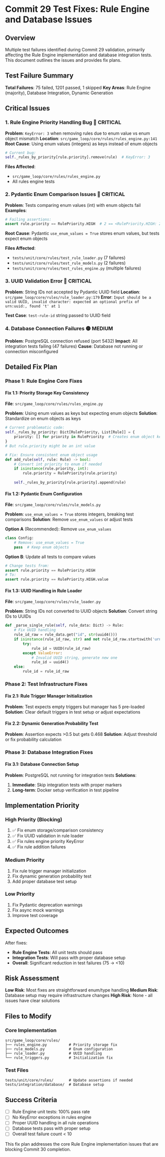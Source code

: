 # Commit 29 Test Fixes: Rule Engine and Database Issues

## Overview

Multiple test failures identified during Commit 29 validation, primarily affecting the Rule Engine implementation and database integration tests. This document outlines the issues and provides fix plans.

## Test Failure Summary

**Total Failures**: 75 failed, 1201 passed, 1 skipped
**Key Areas**: Rule Engine (majority), Database Integration, Dynamic Generation

## Critical Issues

### 1. **Rule Engine Priority Handling Bug** 🔴 **CRITICAL**

**Problem**: `KeyError: 3` when removing rules due to enum value vs enum object mismatch
**Location**: `src/game_loop/core/rules/rules_engine.py:141`
**Root Cause**: Using enum values (integers) as keys instead of enum objects

```python
# Current bug:
self._rules_by_priority[rule.priority].remove(rule)  # KeyError: 3
```

**Files Affected**:
- `src/game_loop/core/rules/rules_engine.py`
- All rules engine tests

### 2. **Pydantic Enum Comparison Issues** 🔴 **CRITICAL**

**Problem**: Tests comparing enum values (int) with enum objects fail
**Examples**:
```python
# Failing assertions:
assert rule.priority == RulePriority.HIGH  # 2 == <RulePriority.HIGH: 2>
```

**Root Cause**: Pydantic `use_enum_values = True` stores enum values, but tests expect enum objects

**Files Affected**:
- `tests/unit/core/rules/test_rule_loader.py` (7 failures)
- `tests/unit/core/rules/test_rule_models.py` (2 failures)
- `tests/unit/core/rules/test_rules_engine.py` (multiple failures)

### 3. **UUID Validation Error** 🔴 **CRITICAL**

**Problem**: String IDs not accepted by Pydantic UUID field
**Location**: `src/game_loop/core/rules/rule_loader.py:179`
**Error**: `Input should be a valid UUID, invalid character: expected an optional prefix of urn:uuid:, found 't' at 1`

**Test Case**: `test-rule-id` string passed to UUID field

### 4. **Database Connection Failures** 🟡 **MEDIUM**

**Problem**: PostgreSQL connection refused (port 5432)
**Impact**: All integration tests failing (47 failures)
**Cause**: Database not running or connection misconfigured

## Detailed Fix Plan

### Phase 1: Rule Engine Core Fixes

#### Fix 1.1: Priority Storage Key Consistency
**File**: `src/game_loop/core/rules/rules_engine.py`

**Problem**: Using enum values as keys but expecting enum objects
**Solution**: Standardize on enum objects as keys

```python
# Current problematic code:
self._rules_by_priority: Dict[RulePriority, List[Rule]] = {
    priority: [] for priority in RulePriority  # Creates enum object keys
}
# But rule.priority might be an int value

# Fix: Ensure consistent enum object usage
def add_rule(self, rule: Rule) -> bool:
    # Convert int priority to enum if needed
    if isinstance(rule.priority, int):
        rule.priority = RulePriority(rule.priority)
    
    self._rules_by_priority[rule.priority].append(rule)
```

#### Fix 1.2: Pydantic Enum Configuration
**File**: `src/game_loop/core/rules/rule_models.py`

**Problem**: `use_enum_values = True` stores integers, breaking test comparisons
**Solution**: Remove `use_enum_values` or adjust tests

**Option A** (Recommended): Remove `use_enum_values`
```python
class Config:
    # Remove: use_enum_values = True
    pass  # Keep enum objects
```

**Option B**: Update all tests to compare values
```python
# Change tests from:
assert rule.priority == RulePriority.HIGH
# To:
assert rule.priority == RulePriority.HIGH.value
```

#### Fix 1.3: UUID Handling in Rule Loader
**File**: `src/game_loop/core/rules/rule_loader.py`

**Problem**: String IDs not converted to UUID objects
**Solution**: Convert string IDs to UUIDs

```python
def _parse_single_rule(self, rule_data: Dict) -> Rule:
    # Fix UUID handling
    rule_id_raw = rule_data.get("id", str(uuid4()))
    if isinstance(rule_id_raw, str) and not rule_id_raw.startswith('urn:uuid:'):
        try:
            rule_id = UUID(rule_id_raw)
        except ValueError:
            # Invalid UUID string, generate new one
            rule_id = uuid4()
    else:
        rule_id = rule_id_raw
```

### Phase 2: Test Infrastructure Fixes

#### Fix 2.1: Rule Trigger Manager Initialization
**Problem**: Test expects empty triggers but manager has 5 pre-loaded
**Solution**: Clear default triggers in test setup or adjust expectations

#### Fix 2.2: Dynamic Generation Probability Test
**Problem**: Assertion expects >0.5 but gets 0.468
**Solution**: Adjust threshold or fix probability calculation

### Phase 3: Database Integration Fixes

#### Fix 3.1: Database Connection Setup
**Problem**: PostgreSQL not running for integration tests
**Solutions**:
1. **Immediate**: Skip integration tests with proper markers
2. **Long-term**: Docker setup verification in test pipeline

## Implementation Priority

### **High Priority** (Blocking)
1. ✅ Fix enum storage/comparison consistency
2. ✅ Fix UUID validation in rule loader  
3. ✅ Fix rules engine priority KeyError
4. ✅ Fix rule addition failures

### **Medium Priority**
1. Fix rule trigger manager initialization
2. Fix dynamic generation probability test
3. Add proper database test setup

### **Low Priority**
1. Fix Pydantic deprecation warnings
2. Fix async mock warnings
3. Improve test coverage

## Expected Outcomes

After fixes:
- **Rule Engine Tests**: All unit tests should pass
- **Integration Tests**: Will pass with proper database setup
- **Overall**: Significant reduction in test failures (75 → <10)

## Risk Assessment

**Low Risk**: Most fixes are straightforward enum/type handling
**Medium Risk**: Database setup may require infrastructure changes
**High Risk**: None - all issues have clear solutions

## Files to Modify

### Core Implementation
```
src/game_loop/core/rules/
├── rules_engine.py          # Priority storage fix
├── rule_models.py           # Enum configuration
├── rule_loader.py           # UUID handling
└── rule_triggers.py         # Initialization fix
```

### Test Files
```
tests/unit/core/rules/       # Update assertions if needed
tests/integration/database/  # Database setup
```

## Success Criteria

- [ ] Rule Engine unit tests: 100% pass rate
- [ ] No KeyError exceptions in rules engine
- [ ] Proper UUID handling in all rule operations
- [ ] Database tests pass with proper setup
- [ ] Overall test failure count < 10

This fix plan addresses the core Rule Engine implementation issues that are blocking Commit 30 completion.